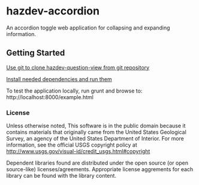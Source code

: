 hazdev-accordion
==============

An accordion toggle web application for collapsing and expanding information.

Getting Started
---------------

[Use git to clone hazdev-question-view from git repository](readme_git_install.md)

[Install needed dependencies and run them](readme_dependency_install.md)

To test the application locally, run grunt and browse to:
  http://localhost:8000/example.html

### License ###

Unless otherwise noted, This software is in the public domain because it
contains materials that originally came from the United States Geological
Survey, an agency of the United States Department of Interior. For more
information, see the official USGS copyright policy at
http://www.usgs.gov/visual-id/credit_usgs.html#copyright

Dependent libraries found are distributed under the open source (or open
source-like) licenses/agreements. Appropriate license aggrements for each
library can be found with the library content.
